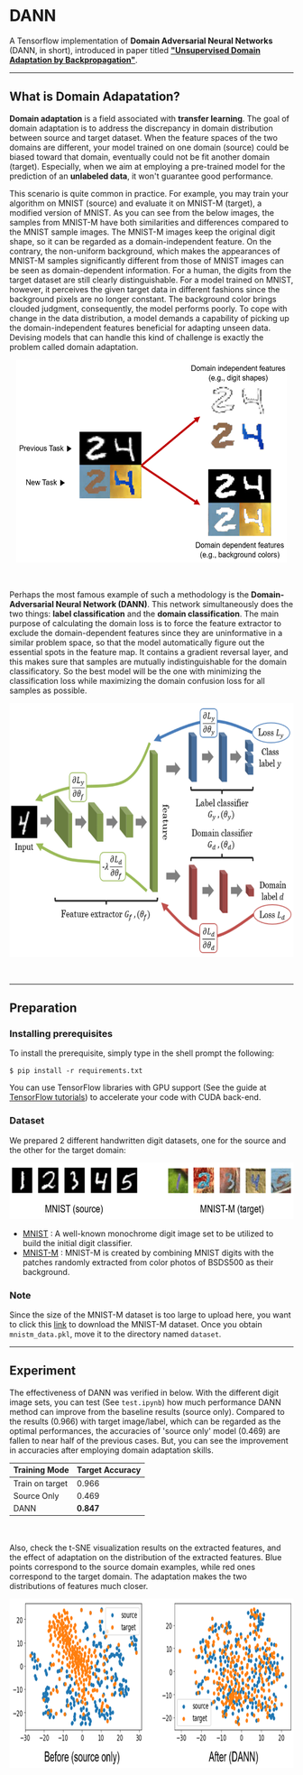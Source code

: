 # DANN

A Tensorflow implementation of **Domain Adversarial Neural Networks** (DANN, in short), introduced in paper titled [**"Unsupervised Domain Adaptation by Backpropagation"**](https://arxiv.org/pdf/1409.7495.pdf). 

---
## What is Domain Adapatation?

**Domain adaptation** is a field associated with **transfer learning**. The goal of domain adaptation is to address the discrepancy in domain distribution between source and target dataset. When the feature spaces of the two domains are different, your model trained on one domain (source) could be biased toward that domain, eventually could not be fit another domain (target). Especially, when we aim at employing a pre-trained model for the prediction of an **unlabeled data**, it won't guarantee good performance. 

This scenario is quite common in practice. For example, you may train your algorithm on MNIST (source) and evaluate it on MNIST-M (target), a modified version of MNIST. As you can see from the below images, the samples from MNIST-M have both similarities and differences compared to the MNIST sample images. The MNIST-M images keep the original digit shape, so it can be regarded as a domain-independent feature. On the contrary, the non-uniform background, which makes the appearances of MNIST-M samples significantly different from those of MNIST images can be seen as domain-dependent information. For a human, the digits from the target dataset are still clearly distinguishable. For a model trained on MNIST, however, it perceives the given target data in different fashions since the background pixels are no longer constant. The background color brings clouded judgment, consequently, the model performs poorly. To cope with change in the data distribution, a model demands a capability of picking up the domain-independent features beneficial for adapting unseen data. Devising models that can handle this kind of challenge is exactly the problem called domain adaptation.

<p align="center"><img src="./img/idea.png" width="480" height="360"/></p></br>

Perhaps the most famous example of such a methodology is the **Domain-Adversarial Neural Network (DANN)**. This network simultaneously does the two things: **label classification** and the **domain classification**. The main purpose of calculating the domain loss is to force the feature extractor to exclude the domain-dependent features since they are uninformative in a similar problem space, so that the model automatically figure out the essential spots in the feature map. It contains a gradient reversal layer, and this makes sure that samples are mutually indistinguishable for the domain classificatory. So the best model will be the one with minimizing the classification loss while maximizing the domain confusion loss for all samples as possible.

<p align="center"><img src="./img/architecture.png" width="600" height="450"/></p></br>

---
## Preparation

### Installing prerequisites

To install the prerequisite, simply type in the shell prompt the following:

```
$ pip install -r requirements.txt
```

You can use TensorFlow libraries with GPU support (See the guide at [TensorFlow tutorials](https://www.tensorflow.org/guide/gpu?hl=en)) to accelerate your code with CUDA back-end.

### Dataset

We prepared 2 different handwritten digit datasets, one for the source and the other for the target domain:

<img src="./img/data.png" width="600" height="100" />

* [MNIST](http://yann.lecun.com/exdb/mnist/) : A well-known monochrome digit image set to be utilized to build the initial digit classifier.  
* [MNIST-M](http://yaroslav.ganin.net/) : MNIST-M is created by combining MNIST digits with the patches randomly extracted from color photos of BSDS500 as their background.

### Note

Since the size of the MNIST-M dataset is too large to upload here, you want to click this [link](https://drive.google.com/file/d/1tOMWeDpuRFWLJWKswDliMlxl7UkfFaye/view) to download the MNIST-M dataset. Once you obtain `mnistm_data.pkl`, move it to the directory named `dataset`. 

---
## Experiment

The effectiveness of DANN was verified in below. With the different digit image sets, you can test (See `test.ipynb`) how much performance DANN method can improve from the baseline results (source only). Compared to the results (0.966) with target image/label, which can be regarded as the optimal performances, the accuracies of 'source only' model (0.469) are fallen to near half of the previous cases. But, you can see the improvement in accuracies after employing domain adaptation skills.

| Training Mode | Target Accuracy |
| ------ | ------------------ |
| Train on target | 0.966 |
| Source Only | 0.469 |
| DANN | **0.847** |

</br></br>Also, check the t-SNE visualization results on the extracted features, and the effect of adaptation on the distribution of the extracted features. Blue points correspond to the source domain examples, while red ones correspond to the target domain. The adaptation makes the two distributions of features much closer.

<img src="./img/effect.png" width="800" height="300" />
